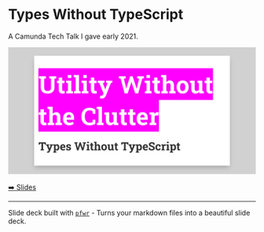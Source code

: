 # Types Without TypeScript

A Camunda Tech Talk I gave early 2021.

[![Screenshot](./screenshot.png)](https://nikku.github.io/talks/2021-token-simulation-internals/)

[:arrow_right: Slides](https://nikku.github.io/talks/2021-token-simulation-internals/)


---

Slide deck built with [`pfwr`](https://github.com/nikku/pfwr) - Turns your markdown files into a beautiful slide deck.

